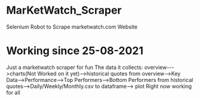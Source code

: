 # MarKetWatch_Scraper
Selenium Robot to Scrape marketwatch.com Website

# Working since 25-08-2021
 Just a marketwatch scraper for fun
 The data it collects:
 overview--->charts(Not Worked on it yet)-->historical quotes
 from overview-->Key Data-->Performance-->Top Performers-->Bottom Performers
 from historical quotes-->Daily/Weekly/Monthly.csv to dataframe--> plot
 Right now working for all
